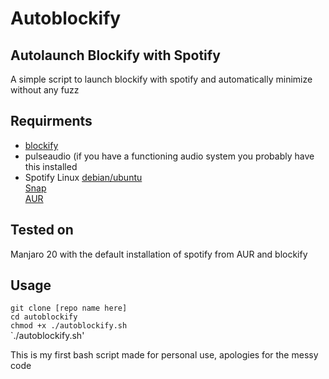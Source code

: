 # Autoblockify

## Autolaunch Blockify with Spotify
A simple script to launch blockify with spotify and automatically minimize without any fuzz
 
## Requirments
- [blockify](https://github.com/serialoverflow/blockify)  
- pulseaudio (if you have a functioning audio system you probably have this installed  
- Spotify Linux [debian/ubuntu](https://www.spotify.com/us/download/linux/)  
		[Snap](https://www.spotify.com/us/download/linux/)  
		[AUR](http://aur.archlinux.org/packages/spotify)  

## Tested on
Manjaro 20 with the default installation of spotify from AUR and blockify

## Usage
`git clone [repo name here]`  
`cd autoblockify`  
`chmod +x ./autoblockify.sh`  
`./autoblockify.sh'  



This is my first bash script made for personal use, apologies for the messy code
